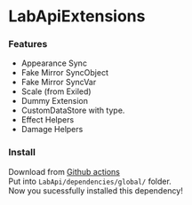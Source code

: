 # LabApiExtensions

### Features
- Appearance Sync
- Fake Mirror SyncObject
- Fake Mirror SyncVar 
- Scale (from Exiled)
- Dummy Extension
- CustomDataStore with type.
- Effect Helpers
- Damage Helpers

### Install
Download from [Github actions](https://github.com/KadavasKingdom/LabApiExtensions/actions)\
Put into `LabApi/dependencies/global/` folder.\
Now you sucessfully installed this dependency!
